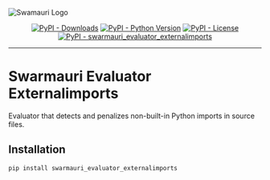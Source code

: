 ![Swamauri Logo](https://res.cloudinary.com/dbjmpekvl/image/upload/v1730099724/Swarmauri-logo-lockup-2048x757_hww01w.png)

<p align="center">
    <a href="https://pypi.org/project/swarmauri_evaluator_externalimports/">
        <img src="https://img.shields.io/pypi/dm/swarmauri_evaluator_externalimports" alt="PyPI - Downloads"/></a>
    <a href="https://pypi.org/project/swarmauri_evaluator_externalimports/">
        <img src="https://img.shields.io/pypi/pyversions/swarmauri_evaluator_externalimports" alt="PyPI - Python Version"/></a>
    <a href="https://pypi.org/project/swarmauri_evaluator_externalimports/">
        <img src="https://img.shields.io/pypi/l/swarmauri_evaluator_externalimports" alt="PyPI - License"/></a>
    <a href="https://pypi.org/project/swarmauri_evaluator_externalimports/">
        <img src="https://img.shields.io/pypi/v/swarmauri_evaluator_externalimports?label=swarmauri_evaluator_externalimports&color=green" alt="PyPI - swarmauri_evaluator_externalimports"/></a>
</p>

---

# Swarmauri Evaluator Externalimports

Evaluator that detects and penalizes non-built-in Python imports in source files.

## Installation

```bash
pip install swarmauri_evaluator_externalimports
```
